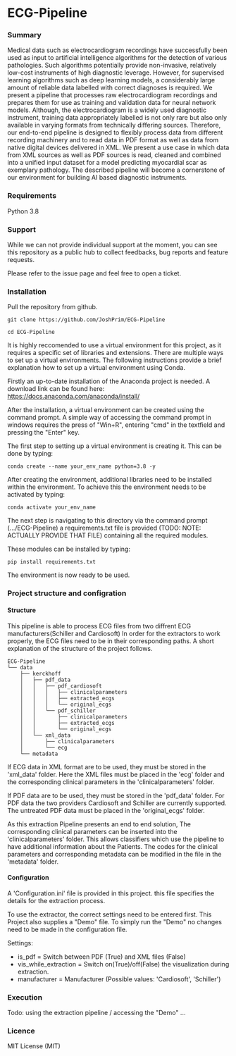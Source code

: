  # ECG-Pipeline

### Summary

Medical data such as electrocardiogram recordings have successfully been used as input to artificial intelligence algorithms for the detection of various pathologies. Such algorithms potentially provide non-invasive, relatively low-cost instruments of high diagnostic leverage. However, for supervised learning algorithms such as deep learning models, a considerably large amount of reliable data labelled with correct diagnoses is required. We present a pipeline that processes raw electrocardiogram recordings and prepares them for use as training and validation data for neural network models. Although, the electrocardiogram is a widely used diagnostic instrument, training data appropriately labelled is not only rare but also only available in varying formats from technically differing sources. Therefore, our end-to-end pipeline is designed to flexibly process data from different recording machinery and to read data in PDF format as well as data from native digital devices delivered in XML. We present a use case in which data from XML sources as well as PDF sources is read, cleaned and combined into a unified input dataset for a model predicting myocardial scar as exemplary pathology. The described pipeline will become a cornerstone of our environment for building AI based diagnostic instruments.


### Requirements

Python 3.8

### Support

While we can not provide individual support at the moment, you can see this repository as a public hub to collect feedbacks, bug reports and feature requests.

Please refer to the issue page and feel free to open a ticket.

### Installation

Pull the repository from github.

```
git clone https://github.com/JoshPrim/ECG-Pipeline

cd ECG-Pipeline
```

It is highly reccomended to use a virtual environment for this project, as it requires a specific set of libraries and extensions.
There are multiple ways to set up a virtual environments. The following instructions provide a brief explanation how to set up a virtual environment using Conda. 

Firstly an up-to-date installation of the Anaconda project is needed. A download link can be found here: 
https://docs.anaconda.com/anaconda/install/

After the installation, a virtual environment can be created using the command prompt. 
A simple way of accessing the command prompt in windows requires the press of "Win+R", entering "cmd" in the textfield and pressing the "Enter" key.

The first step to setting up a virtual environment is creating it. This can be done by typing:
```
conda create --name your_env_name python=3.8 -y
```


After creating the environment, additional libraries need to be installed within the environment.
To achieve this the environment needs to be activated by typing:
```
conda activate your_env_name
```

The next step is navigating to this directory via the command prompt (.../ECG-Pipeline) 
a requirements.txt file is provided (TODO: NOTE: ACTUALLY PROVIDE THAT FILE) containing all the required modules.

These modules can be installed by typing: 
```
pip install requirements.txt
```
The environment is now ready to be used. 

### Project structure and configration

#### Structure

This pipeline is able to process ECG files from two diffrent ECG manufacturers(Schiller and Cardiosoft) 
In order for the extractors to work properly, the ECG files need to be in their corresponding paths.
A short explanation of the structure of the project follows.

```
ECG-Pipeline
└── data
    ├── kerckhoff
    │   ├── pdf_data
    │   │   ├── pdf_cardiosoft
    │   │   │   ├── clinicalparameters
    │   │   │   ├── extracted_ecgs
    │   │   │   └── original_ecgs
    │   │   └── pdf_schiller
    │   │       ├── clinicalparameters
    │   │       ├── extracted_ecgs
    │   │       └── original_ecgs
    │   └── xml_data
    │       ├── clinicalparameters
    │       └── ecg
    └── metadata

```
If ECG data in XML format are to be used, they must be stored in the 'xml_data' folder. Here the XML files must be placed in the 'ecg' folder and the corresponding clinical parameters in the 'clinicalparameters' folder.

If PDF data are to be used, they must be stored in the 'pdf_data' folder. For PDF data the two providers Cardiosoft and Schiller are currently supported. The untreated PDF data must be placed in the 'original_ecgs' folder.

As this extraction Pipeline presents an end to end solution, The corresponding clinical parameters can be inserted into the 'clinicalparameters' folder. This allows classifiers which use the pipeline to have additional information about the Patients.
The codes for the clinical parameters and corresponding metadata can be modified in the file in the 'metadata' folder.

#### Configuration

A 'Configuration.ini' file is provided in this project. this file specifies the details for the extraction process. 

To use the extractor, the correct settings need to be entered first. 
This Project also supplies a "Demo" file. To simply run the "Demo" no changes need to be made in the configuration file.

Settings:
* is_pdf = Switch between PDF (True) and XML files (False)
* vis_while_extraction = Switch on(True)/off(False) the visualization during extraction.
* manufacturer = Manufacturer (Possible values: 'Cardiosoft', 'Schiller')



### Execution

Todo: using the extraction pipeline / accessing the "Demo" ...




### Licence 

MIT License (MIT)

